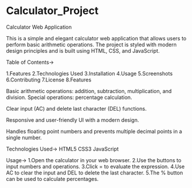 # Calculator_Project

Calculator Web Application

This is a simple and elegant calculator web application that allows users to perform basic arithmetic operations. The project is styled with modern design principles and is built using HTML, CSS, and JavaScript.


Table of Contents->


1.Features
2.Technologies Used
3.Installation
4.Usage
5.Screenshots
6.Contributing
7.License
8.Features


Basic arithmetic operations: addition, subtraction, multiplication, and division.
Special operations: percentage calculation.

Clear input (AC) and delete last character (DEL) functions.

Responsive and user-friendly UI with a modern design.

Handles floating point numbers and prevents multiple decimal points in a single number.




Technologies Used->
HTML5
CSS3
JavaScript



Usage->
1.Open the calculator in your web browser.
2.Use the buttons to input numbers and operations.
3.Click = to evaluate the expression.
4.Use AC to clear the input and DEL to delete the last character.
5.The % button can be used to calculate percentages.
